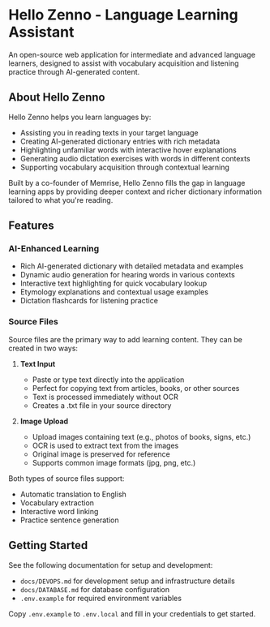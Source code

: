 # Hello Zenno - Language Learning Assistant

An open-source web application for intermediate and advanced language learners, designed to assist with vocabulary acquisition and listening practice through AI-generated content.

## About Hello Zenno

Hello Zenno helps you learn languages by:
- Assisting you in reading texts in your target language
- Creating AI-generated dictionary entries with rich metadata
- Highlighting unfamiliar words with interactive hover explanations
- Generating audio dictation exercises with words in different contexts
- Supporting vocabulary acquisition through contextual learning

Built by a co-founder of Memrise, Hello Zenno fills the gap in language learning apps by providing deeper context and richer dictionary information tailored to what you're reading.

## Features

### AI-Enhanced Learning
- Rich AI-generated dictionary with detailed metadata and examples
- Dynamic audio generation for hearing words in various contexts
- Interactive text highlighting for quick vocabulary lookup
- Etymology explanations and contextual usage examples
- Dictation flashcards for listening practice

### Source Files
Source files are the primary way to add learning content. They can be created in two ways:

1. **Text Input**
   - Paste or type text directly into the application
   - Perfect for copying text from articles, books, or other sources
   - Text is processed immediately without OCR
   - Creates a .txt file in your source directory

2. **Image Upload**
   - Upload images containing text (e.g., photos of books, signs, etc.)
   - OCR is used to extract text from the images
   - Original image is preserved for reference
   - Supports common image formats (jpg, png, etc.)

Both types of source files support:
- Automatic translation to English
- Vocabulary extraction
- Interactive word linking
- Practice sentence generation

## Getting Started

See the following documentation for setup and development:
- `docs/DEVOPS.md` for development setup and infrastructure details
- `docs/DATABASE.md` for database configuration
- `.env.example` for required environment variables

Copy `.env.example` to `.env.local` and fill in your credentials to get started. 